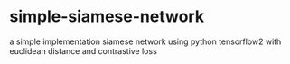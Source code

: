 # simple-siamese-network
a simple implementation siamese network using python tensorflow2 with euclidean distance and contrastive loss
